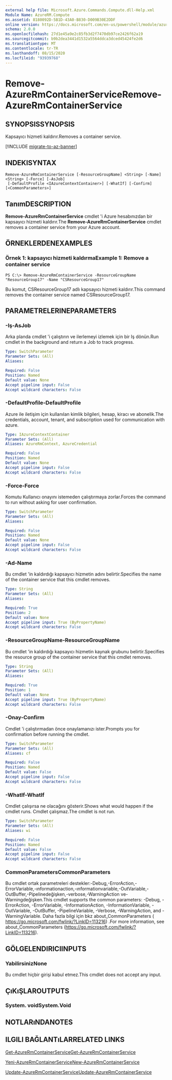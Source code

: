 ```yaml
---
external help file: Microsoft.Azure.Commands.Compute.dll-Help.xml
Module Name: AzureRM.Compute
ms.assetid: 8180092D-5B1D-43A0-B830-D009B30E2DDF
online version: https://docs.microsoft.com/en-us/powershell/module/azurerm.compute/remove-azurermcontainerservice
schema: 2.0.0
ms.openlocfilehash: 27d1e45a9e2c85fb3d2f7470db97ce2426f62a19
ms.sourcegitcommit: b9b2dea3441d1532a5564ddca3dced45424fe2d6
ms.translationtype: MT
ms.contentlocale: tr-TR
ms.lasthandoff: 08/15/2020
ms.locfileid: "93939768"
---
```

# <span data-ttu-id="c9868-101">Remove-AzureRmContainerService</span><span class="sxs-lookup"><span data-stu-id="c9868-101">Remove-AzureRmContainerService</span></span>

## <span data-ttu-id="c9868-102">SYNOPSIS</span><span class="sxs-lookup"><span data-stu-id="c9868-102">SYNOPSIS</span></span>
<span data-ttu-id="c9868-103">Kapsayıcı hizmeti kaldırır.</span><span class="sxs-lookup"><span data-stu-id="c9868-103">Removes a container service.</span></span>

[!INCLUDE [migrate-to-az-banner](../../includes/migrate-to-az-banner.md)]

## <span data-ttu-id="c9868-104">INDEKI</span><span class="sxs-lookup"><span data-stu-id="c9868-104">SYNTAX</span></span>

```
Remove-AzureRmContainerService [-ResourceGroupName] <String> [-Name] <String> [-Force] [-AsJob]
 [-DefaultProfile <IAzureContextContainer>] [-WhatIf] [-Confirm] [<CommonParameters>]
```

## <span data-ttu-id="c9868-105">Tanım</span><span class="sxs-lookup"><span data-stu-id="c9868-105">DESCRIPTION</span></span>
<span data-ttu-id="c9868-106">**Remove-AzureRmContainerService** cmdlet 'i Azure hesabınızdan bir kapsayıcı hizmeti kaldırır.</span><span class="sxs-lookup"><span data-stu-id="c9868-106">The **Remove-AzureRmContainerService** cmdlet removes a container service from your Azure account.</span></span>

## <span data-ttu-id="c9868-107">ÖRNEKLERDEN</span><span class="sxs-lookup"><span data-stu-id="c9868-107">EXAMPLES</span></span>

### <span data-ttu-id="c9868-108">Örnek 1: kapsayıcı hizmeti kaldırma</span><span class="sxs-lookup"><span data-stu-id="c9868-108">Example 1: Remove a container service</span></span>
```
PS C:\> Remove-AzureRmContainerService -ResourceGroupName "ResourceGroup17" -Name "CSResourceGroup17"
```

<span data-ttu-id="c9868-109">Bu komut, CSResourceGroup17 adlı kapsayıcı hizmeti kaldırır.</span><span class="sxs-lookup"><span data-stu-id="c9868-109">This command removes the container service named CSResourceGroup17.</span></span>

## <span data-ttu-id="c9868-110">PARAMETRELERINE</span><span class="sxs-lookup"><span data-stu-id="c9868-110">PARAMETERS</span></span>

### <span data-ttu-id="c9868-111">-Iş</span><span class="sxs-lookup"><span data-stu-id="c9868-111">-AsJob</span></span>
<span data-ttu-id="c9868-112">Arka planda cmdlet 'i çalıştırın ve ilerlemeyi izlemek için bir Iş dönün.</span><span class="sxs-lookup"><span data-stu-id="c9868-112">Run cmdlet in the background and return a Job to track progress.</span></span>

```yaml
Type: SwitchParameter
Parameter Sets: (All)
Aliases: 

Required: False
Position: Named
Default value: None
Accept pipeline input: False
Accept wildcard characters: False
```

### <span data-ttu-id="c9868-113">-DefaultProfile</span><span class="sxs-lookup"><span data-stu-id="c9868-113">-DefaultProfile</span></span>
<span data-ttu-id="c9868-114">Azure ile iletişim için kullanılan kimlik bilgileri, hesap, kiracı ve abonelik.</span><span class="sxs-lookup"><span data-stu-id="c9868-114">The credentials, account, tenant, and subscription used for communication with azure.</span></span>

```yaml
Type: IAzureContextContainer
Parameter Sets: (All)
Aliases: AzureRmContext, AzureCredential

Required: False
Position: Named
Default value: None
Accept pipeline input: False
Accept wildcard characters: False
```

### <span data-ttu-id="c9868-115">-Force</span><span class="sxs-lookup"><span data-stu-id="c9868-115">-Force</span></span>
<span data-ttu-id="c9868-116">Komutu Kullanıcı onayını istemeden çalıştırmaya zorlar.</span><span class="sxs-lookup"><span data-stu-id="c9868-116">Forces the command to run without asking for user confirmation.</span></span>

```yaml
Type: SwitchParameter
Parameter Sets: (All)
Aliases: 

Required: False
Position: Named
Default value: None
Accept pipeline input: False
Accept wildcard characters: False
```

### <span data-ttu-id="c9868-117">-Ad</span><span class="sxs-lookup"><span data-stu-id="c9868-117">-Name</span></span>
<span data-ttu-id="c9868-118">Bu cmdlet 'in kaldırdığı kapsayıcı hizmetin adını belirtir.</span><span class="sxs-lookup"><span data-stu-id="c9868-118">Specifies the name of the container service that this cmdlet removes.</span></span>

```yaml
Type: String
Parameter Sets: (All)
Aliases: 

Required: True
Position: 2
Default value: None
Accept pipeline input: True (ByPropertyName)
Accept wildcard characters: False
```

### <span data-ttu-id="c9868-119">-ResourceGroupName</span><span class="sxs-lookup"><span data-stu-id="c9868-119">-ResourceGroupName</span></span>
<span data-ttu-id="c9868-120">Bu cmdlet 'in kaldırdığı kapsayıcı hizmetin kaynak grubunu belirtir.</span><span class="sxs-lookup"><span data-stu-id="c9868-120">Specifies the resource group of the container service that this cmdlet removes.</span></span>

```yaml
Type: String
Parameter Sets: (All)
Aliases: 

Required: True
Position: 1
Default value: None
Accept pipeline input: True (ByPropertyName)
Accept wildcard characters: False
```

### <span data-ttu-id="c9868-121">-Onay</span><span class="sxs-lookup"><span data-stu-id="c9868-121">-Confirm</span></span>
<span data-ttu-id="c9868-122">Cmdlet 'i çalıştırmadan önce onaylamanızı ister.</span><span class="sxs-lookup"><span data-stu-id="c9868-122">Prompts you for confirmation before running the cmdlet.</span></span>
```yaml
Type: SwitchParameter
Parameter Sets: (All)
Aliases: cf

Required: False
Position: Named
Default value: False
Accept pipeline input: False
Accept wildcard characters: False
```

### <span data-ttu-id="c9868-123">-WhatIf</span><span class="sxs-lookup"><span data-stu-id="c9868-123">-WhatIf</span></span>
<span data-ttu-id="c9868-124">Cmdlet çalışırsa ne olacağını gösterir.</span><span class="sxs-lookup"><span data-stu-id="c9868-124">Shows what would happen if the cmdlet runs.</span></span> <span data-ttu-id="c9868-125">Cmdlet çalışmaz.</span><span class="sxs-lookup"><span data-stu-id="c9868-125">The cmdlet is not run.</span></span>
```yaml
Type: SwitchParameter
Parameter Sets: (All)
Aliases: wi

Required: False
Position: Named
Default value: False
Accept pipeline input: False
Accept wildcard characters: False
```

### <span data-ttu-id="c9868-126">CommonParameters</span><span class="sxs-lookup"><span data-stu-id="c9868-126">CommonParameters</span></span>
<span data-ttu-id="c9868-127">Bu cmdlet ortak parametreleri destekler:-Debug,-ErrorAction,-ErrorVariable,-ınformationaction,-ınformationvariable,-OutVariable,-OutBuffer,-Pipelinedeğişken,-verbose,-WarningAction ve-Warningdeğişken.</span><span class="sxs-lookup"><span data-stu-id="c9868-127">This cmdlet supports the common parameters: -Debug, -ErrorAction, -ErrorVariable, -InformationAction, -InformationVariable, -OutVariable, -OutBuffer, -PipelineVariable, -Verbose, -WarningAction, and -WarningVariable.</span></span> <span data-ttu-id="c9868-128">Daha fazla bilgi için bkz about_CommonParameters ( https://go.microsoft.com/fwlink/?LinkID=113216) .</span><span class="sxs-lookup"><span data-stu-id="c9868-128">For more information, see about_CommonParameters (https://go.microsoft.com/fwlink/?LinkID=113216).</span></span>

## <span data-ttu-id="c9868-129">GÖLGELENDIRICI</span><span class="sxs-lookup"><span data-stu-id="c9868-129">INPUTS</span></span>

### <span data-ttu-id="c9868-130">Yabilirsiniz</span><span class="sxs-lookup"><span data-stu-id="c9868-130">None</span></span>
<span data-ttu-id="c9868-131">Bu cmdlet hiçbir girişi kabul etmez.</span><span class="sxs-lookup"><span data-stu-id="c9868-131">This cmdlet does not accept any input.</span></span>

## <span data-ttu-id="c9868-132">ÇıKıŞLAR</span><span class="sxs-lookup"><span data-stu-id="c9868-132">OUTPUTS</span></span>

### <span data-ttu-id="c9868-133">System. void</span><span class="sxs-lookup"><span data-stu-id="c9868-133">System.Void</span></span>

## <span data-ttu-id="c9868-134">NOTLARıNDA</span><span class="sxs-lookup"><span data-stu-id="c9868-134">NOTES</span></span>

## <span data-ttu-id="c9868-135">ILGILI BAĞLANTıLAR</span><span class="sxs-lookup"><span data-stu-id="c9868-135">RELATED LINKS</span></span>

[<span data-ttu-id="c9868-136">Get-AzureRmContainerService</span><span class="sxs-lookup"><span data-stu-id="c9868-136">Get-AzureRmContainerService</span></span>](./Get-AzureRmContainerService.md)

[<span data-ttu-id="c9868-137">Yeni-AzureRmContainerService</span><span class="sxs-lookup"><span data-stu-id="c9868-137">New-AzureRmContainerService</span></span>](./New-AzureRmContainerService.md)

[<span data-ttu-id="c9868-138">Update-AzureRmContainerService</span><span class="sxs-lookup"><span data-stu-id="c9868-138">Update-AzureRmContainerService</span></span>](./Update-AzureRmContainerService.md)


